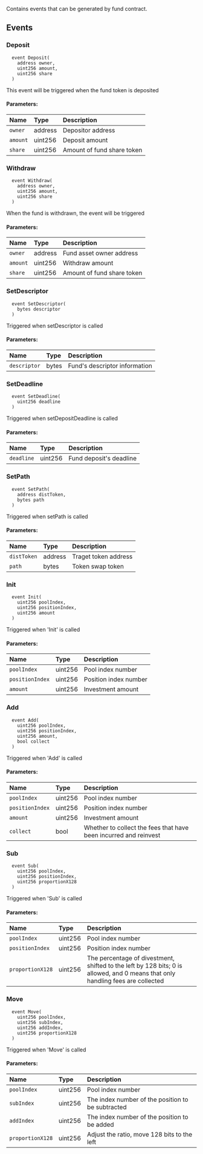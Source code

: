 Contains events that can be generated by fund contract.


## Events
### Deposit
```solidity
  event Deposit(
    address owner,
    uint256 amount,
    uint256 share
  )
```
This event will be triggered when the fund token is deposited


#### Parameters:
| Name                           | Type          | Description                                    |
| :----------------------------- | :------------ | :--------------------------------------------- |
|`owner`| address | Depositor address
|`amount`| uint256 | Deposit amount
|`share`| uint256 | Amount of fund share token
### Withdraw
```solidity
  event Withdraw(
    address owner,
    uint256 amount,
    uint256 share
  )
```
When the fund is withdrawn, the event will be triggered


#### Parameters:
| Name                           | Type          | Description                                    |
| :----------------------------- | :------------ | :--------------------------------------------- |
|`owner`| address | Fund asset owner address
|`amount`| uint256 | Withdraw amount
|`share`| uint256 | Amount of fund share token
### SetDescriptor
```solidity
  event SetDescriptor(
    bytes descriptor
  )
```
Triggered when setDescriptor is called


#### Parameters:
| Name                           | Type          | Description                                    |
| :----------------------------- | :------------ | :--------------------------------------------- |
|`descriptor`| bytes | Fund's descriptor information
### SetDeadline
```solidity
  event SetDeadline(
    uint256 deadline
  )
```
Triggered when setDepositDeadline is called


#### Parameters:
| Name                           | Type          | Description                                    |
| :----------------------------- | :------------ | :--------------------------------------------- |
|`deadline`| uint256 | Fund deposit's deadline
### SetPath
```solidity
  event SetPath(
    address distToken,
    bytes path
  )
```
Triggered when setPath is called


#### Parameters:
| Name                           | Type          | Description                                    |
| :----------------------------- | :------------ | :--------------------------------------------- |
|`distToken`| address | Traget token address
|`path`| bytes | Token swap token
### Init
```solidity
  event Init(
    uint256 poolIndex,
    uint256 positionIndex,
    uint256 amount
  )
```
Triggered when 'Init' is called


#### Parameters:
| Name                           | Type          | Description                                    |
| :----------------------------- | :------------ | :--------------------------------------------- |
|`poolIndex`| uint256 | Pool index number
|`positionIndex`| uint256 | Position index number
|`amount`| uint256 | Investment amount
### Add
```solidity
  event Add(
    uint256 poolIndex,
    uint256 positionIndex,
    uint256 amount,
    bool collect
  )
```
Triggered when 'Add' is called


#### Parameters:
| Name                           | Type          | Description                                    |
| :----------------------------- | :------------ | :--------------------------------------------- |
|`poolIndex`| uint256 | Pool index number
|`positionIndex`| uint256 | Position index number
|`amount`| uint256 | Investment amount
|`collect`| bool | Whether to collect the fees that have been incurred and reinvest
### Sub
```solidity
  event Sub(
    uint256 poolIndex,
    uint256 positionIndex,
    uint256 proportionX128
  )
```
Triggered when 'Sub' is called


#### Parameters:
| Name                           | Type          | Description                                    |
| :----------------------------- | :------------ | :--------------------------------------------- |
|`poolIndex`| uint256 | Pool index number
|`positionIndex`| uint256 | Position index number
|`proportionX128`| uint256 | The percentage of divestment, shifted to the left by 128 bits; 0 is allowed, and 0 means that only handling fees are collected
### Move
```solidity
  event Move(
    uint256 poolIndex,
    uint256 subIndex,
    uint256 addIndex,
    uint256 proportionX128
  )
```
Triggered when 'Move' is called


#### Parameters:
| Name                           | Type          | Description                                    |
| :----------------------------- | :------------ | :--------------------------------------------- |
|`poolIndex`| uint256 | Pool index number
|`subIndex`| uint256 | The index number of the position to be subtracted
|`addIndex`| uint256 | The index number of the position to be added
|`proportionX128`| uint256 | Adjust the ratio, move 128 bits to the left

